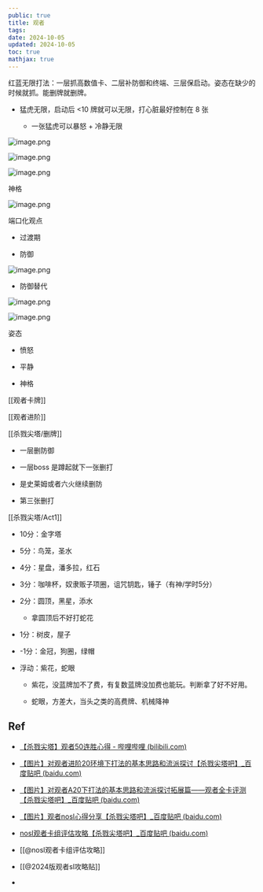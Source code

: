 ```yaml
---
public: true
title: 观者
tags:
date: 2024-10-05
updated: 2024-10-05
toc: true
mathjax: true
---
```




红蓝无限打法：一层抓高数值卡、二层补防御和终端、三层保启动。姿态在缺少的时候就抓。能删牌就删牌。


  + 猛虎无限，启动后 <10 牌就可以无限，打心脏最好控制在 8 张

    + 一张猛虎可以暴怒 + 冷静无限

![image.png](/assets/image_1697616831688_0.png)

![image.png](/assets/image_1697616838728_0.png)

![image.png](/assets/image_1697616884008_0.png)

神格


![image.png](/assets/image_1697617044236_0.png)

端口化观点


  + 过渡期

  + 防御

![image.png](/assets/image_1697616722960_0.png)

  + 防御替代

![image.png](/assets/image_1697616746477_0.png)

![image.png](/assets/image_1697616763047_0.png)

姿态

  + 愤怒

  + 平静

  + 神格

[[观者卡牌]]

[[观者进阶]]

[[杀戮尖塔/删牌]]

  + 一层删防御

  + 一层boss 是蹲起就下一张删打

  + 是史莱姆或者六火继续删防

  + 第三张删打

[[杀戮尖塔/Act1]]

  + 10分：金字塔

  + 5分：鸟笼，圣水

  + 4分：星盘，潘多拉，红石

  + 3分：咖啡杯，奴隶贩子项圈，诅咒钥匙，锤子（有神/学时5分）

  + 2分：圆顶，黑星，添水

    + 拿圆顶后不好打蛇花

  + 1分：树皮，屋子

  + -1分：金冠，狗圈，绿帽

  + 浮动：紫花，蛇眼

    + 紫花，没蓝牌加不了费，有复数蓝牌没加费也能玩。判断拿了好不好用。

    + 蛇眼，方差大，当头之类的高费牌、机械降神



## Ref

  + [【杀戮尖塔】观者50连胜心得 - 哔哩哔哩 (bilibili.com)](https://www.bilibili.com/read/cv24947259/)

  + [【图片】对观者进阶20环境下打法的基本思路和流派探讨【杀戮尖塔吧】_百度贴吧 (baidu.com)](https://tieba.baidu.com/p/6528013426?see_lz=1)

  + [【图片】对观者A20下打法的基本思路和流派探讨拓展篇——观者全卡评测【杀戮尖塔吧】_百度贴吧 (baidu.com)](https://tieba.baidu.com/p/6831735663?see_lz=1)

  + [【图片】观者nosl心得分享【杀戮尖塔吧】_百度贴吧 (baidu.com)](https://tieba.baidu.com/p/8312552648?)

  + [nosl观者卡组评估攻略【杀戮尖塔吧】_百度贴吧 (baidu.com)](https://tieba.baidu.com/p/9083904200?pn=1)

  + [[@nosl观者卡组评估攻略]]

  + [[@2024版观者sl攻略贴]]

  + 
